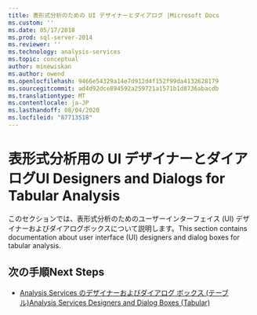 ```yaml
---
title: 表形式分析のための UI デザイナーとダイアログ |Microsoft Docs
ms.custom: ''
ms.date: 05/17/2018
ms.prod: sql-server-2014
ms.reviewer: ''
ms.technology: analysis-services
ms.topic: conceptual
author: minewiskan
ms.author: owend
ms.openlocfilehash: 9466e54329a14e7d912d4f152f99da4132628179
ms.sourcegitcommit: ad4d92dce894592a259721a1571b1d8736abacdb
ms.translationtype: MT
ms.contentlocale: ja-JP
ms.lasthandoff: 08/04/2020
ms.locfileid: "87713518"
---
```

# <a name="ui-designers-and-dialogs-for-tabular-analysis"></a><span data-ttu-id="75587-102">表形式分析用の UI デザイナーとダイアログ</span><span class="sxs-lookup"><span data-stu-id="75587-102">UI Designers and Dialogs for Tabular Analysis</span></span>

<span data-ttu-id="75587-103">このセクションでは、表形式分析のためのユーザーインターフェイス (UI) デザイナーおよびダイアログボックスについて説明します。</span><span class="sxs-lookup"><span data-stu-id="75587-103">This section contains documentation about user interface (UI) designers and dialog boxes for tabular analysis.</span></span>

## <a name="next-steps"></a><span data-ttu-id="75587-104">次の手順</span><span class="sxs-lookup"><span data-stu-id="75587-104">Next Steps</span></span>

- [<span data-ttu-id="75587-105">Analysis Services のデザイナーおよびダイアログ ボックス (テーブル)</span><span class="sxs-lookup"><span data-stu-id="75587-105">Analysis Services Designers and Dialog Boxes (Tabular)</span></span>](../analysis-services-designers-and-dialog-boxes-tabular.md)

